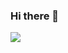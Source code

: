 ### Hi there 👋

<!--
**mung0001/mung0001** is a ✨ _special_ ✨ repository because its `README.md` (this file) appears on your GitHub profile.
<svg role="img" viewBox="0 0 24 24" xmlns="http://www.w3.org/2000/svg"><title>SmugMug</title><path d="M18.31 0l-.35.01c-1.55.13-2.46 1.2-2.6 2.28-.15 1.2.65 2.4 2.58 2.28 2.15-.12 3.09-1.2 3.1-2.28.02-1.15-1-2.28-2.73-2.29zM7.21.34A2.66 2.66 0 004.56 2.6C4.41 3.73 5.12 4.87 7 4.85c2.23-.04 3.31-1.37 3.16-2.57-.12-1-1.09-1.92-2.94-1.94zm12.35 8.71a7 7 0 00-.4.02c-5.28.54-5.54.6-15.26.82C-.2 9.9.62 24 9.38 24c8.2 0 18.12-15.15 10.18-14.95zm-1.1 2.7c3.18-.07-2.9 9.53-8.8 9.56-7.46 0-6.44-8.8-5.18-8.85 8.67-.35 10.88-.64 13.98-.71Z"/></svg>


Here are some ideas to get you started:

- 🔭 I’m currently working on ...
- 🌱 I’m currently learning ...
- 👯 I’m looking to collaborate on ...
- 🤔 I’m looking for help with ...
- 💬 Ask me about ...
- 📫 How to reach me: ...
- 😄 Pronouns: ...
- ⚡ Fun fact: ...
-->

<a href="버튼을 눌렀을 때 이동할 링크" target="_blank"><img src="[https://img.shields.io/badge/뱃지레이블-배경색?style=뱃지모양&logo=로고&logoColor=로고색상](http://www.w3.org/2000/svg"><title>SmugMug</title><path d="M18.31 0l-.35.01c-1.55.13-2.46 1.2-2.6 2.28-.15 1.2.65 2.4 2.58 2.28 2.15-.12 3.09-1.2 3.1-2.28.02-1.15-1-2.28-2.73-2.29zM7.21.34A2.66 2.66 0 004.56 2.6C4.41 3.73 5.12 4.87 7 4.85c2.23-.04 3.31-1.37 3.16-2.57-.12-1-1.09-1.92-2.94-1.94zm12.35 8.71a7 7 0 00-.4.02c-5.28.54-5.54.6-15.26.82C-.2 9.9.62 24 9.38 24c8.2 0 18.12-15.15 10.18-14.95zm-1.1 2.7c3.18-.07-2.9 9.53-8.8 9.56-7.46 0-6.44-8.8-5.18-8.85 8.67-.35 10.88-.64 13.98-.71Z)http://www.w3.org/2000/svg"><title>SmugMug</title><path d="M18.31 0l-.35.01c-1.55.13-2.46 1.2-2.6 2.28-.15 1.2.65 2.4 2.58 2.28 2.15-.12 3.09-1.2 3.1-2.28.02-1.15-1-2.28-2.73-2.29zM7.21.34A2.66 2.66 0 004.56 2.6C4.41 3.73 5.12 4.87 7 4.85c2.23-.04 3.31-1.37 3.16-2.57-.12-1-1.09-1.92-2.94-1.94zm12.35 8.71a7 7 0 00-.4.02c-5.28.54-5.54.6-15.26.82C-.2 9.9.62 24 9.38 24c8.2 0 18.12-15.15 10.18-14.95zm-1.1 2.7c3.18-.07-2.9 9.53-8.8 9.56-7.46 0-6.44-8.8-5.18-8.85 8.67-.35 10.88-.64 13.98-.71Z"/></a>
